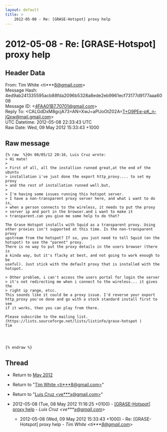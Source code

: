 ```yaml
---
layout: default
title: >
    2012-05-08 - Re: [GRASE-Hotspot] proxy help
---
```


# 2012-05-08 - Re: [GRASE-Hotspot] proxy help

## Header Data

From: Tim White \<ti***8@gmail.com\><br>
Message Hash: 4ed9ab241335595acb88fda2096b5328a8ede2eb9961ecf73177d9177aaa6008<br>
Message ID: \<4FAA01B7.70701@gmail.com\><br>
Reply To: \<CALGdDxM8gcjA73=AN=XwJ=aPUoOtZ02A=T+O9PEe-pK_n-jQxw@mail.gmail.com\><br>
UTC Datetime: 2012-05-08 22:33:43 UTC<br>
Raw Date: Wed, 09 May 2012 15:33:43 +1000<br>

## Raw message

```
{% raw  %}On 08/05/12 20:16, Luis Cruz wrote:
> Hi mate!
>
> First of all, all the installion runned great,at the end of the ubuntu 
> installation i've just done the export http_proxy.... to set my proxy 
> and the rest of installation runned well.but,
>
> I'm having some issues running this hotspot server.
> I have a non-transparent proxy server here, and what i want to do is, 
> when a person connects to the wireless, it needs to put the proxy 
> server ip and port in the browser.and i want to make it 
> transparent.can you give me some help to do that?

The Grase Hotspot installs with Squid as a transparent proxy. Using 
other proxies isn't supported at this time. Is the non-transparent proxy 
upstream from the hotspot? If so, you just need to tell Squid (on the 
hotspot) to use the "parent" proxy.
There is no way to put the proxy details in the users browser (there is 
a kinda way, but it's flacky at best, and not going to work enough to be 
useful). Just stick with the default proxy that is installed with the 
hotspot.

> Other problem, i can't access the users portal for login the server 
> it's not redirecting me when i connect to the wireless... it gives the 
> right ip range, etcc.
This sounds like it could be a proxy issue. I'd reverse your export 
http_proxy you've done and go with a stock standard install first to see 
if it works, then you can play from there.

Please subscribe to the mailing list. 
(https://lists.sourceforge.net/lists/listinfo/grase-hotspot )
Tim




{% endraw %}
```

## Thread

+ Return to [May 2012](/archive/2012/05)

+ Return to "[Tim White <ti***8<span>@</span>gmail.com>](/authors/ti___8_at_gmail_com)"
+ Return to "[Luis Cruz <ve***x<span>@</span>gmail.com>](/authors/ve___x_at_gmail_com)"

+ 2012-05-08 (Tue, 08 May 2012 11:16:25 +0100) - [[GRASE-Hotspot] proxy help](/archive/2012/05/9205bd7aee1e33bc142c506b4f5f9f996868388e151fb454afd82966dabc42b2) - _Luis Cruz \<ve***x@gmail.com\>_
  + 2012-05-08 (Wed, 09 May 2012 15:33:43 +1000) - Re: [GRASE-Hotspot] proxy help - _Tim White \<ti***8@gmail.com\>_

